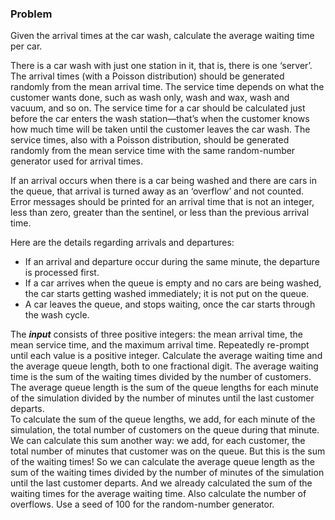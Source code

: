 ### Problem 
Given the arrival times at the car wash, calculate the average waiting time per car.

There is a car wash with just one station in it, that is, there is one ‘server’. The arrival times (with a Poisson distribution) should be generated randomly from the mean arrival time. The service time depends on what the customer wants done, such as wash only, wash and wax, wash and vacuum, and so on. The service time for a car should be calculated just before the car enters the wash station—that’s when the customer knows how much time will be taken until the customer leaves the car wash. The service times, also with a Poisson distribution, should be generated randomly from the mean service time with the same random-number generator used for arrival times.

If an arrival occurs when there is a car being washed and there are cars in the queue, that arrival is turned away as an ‘overflow’ and not counted. Error messages should be printed for an arrival time that is not an integer, less than zero, greater than the sentinel, or less than the previous arrival time.

Here are the details regarding arrivals and departures:
- If an arrival and departure occur during the same minute, the departure is processed first.
- If a car arrives when the queue is empty and no cars are being washed, the car starts getting washed immediately; it is not put on the queue.
- A car leaves the queue, and stops waiting, once the car starts through the wash cycle.

The ***input*** consists of three positive integers: the mean arrival time, the mean service time, and the maximum arrival time. Repeatedly re-prompt until each value is a positive integer. Calculate the average waiting time and the average queue length, both to one fractional digit. The average waiting time is the sum of the waiting times divided by the number of customers. The average queue length is the sum of the queue lengths for each minute of the simulation divided by the number of minutes until the last customer departs.<br> 
To calculate the sum of the queue lengths, we add, for each minute of the simulation, the total number of customers on the queue during that minute. We can calculate this sum another way: we add, for each customer, the total number of minutes that customer was on the queue. But this is the sum of the waiting times! So we can calculate the average queue length as the sum of the waiting times divided by the number of minutes of the simulation until the last customer departs. And we already calculated the sum of the waiting times for the average waiting time. Also calculate the number of overflows. Use a seed of 100 for the random-number generator.
